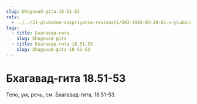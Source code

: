```yaml
---
slug: bhagavad-gita-18-51-53
refs:
  - ../../31-glubokoe-vospriyatie-realnosti/503-1982-03-29-b1-v-glubinah-realnosti-prebyvayut-vrindavan-i-soznanie-krishny.md
tags:
  - title: Бхагавад-гита
    slug: bhagavad-gita
  - title: Бхагавад-гита 18.51-53
    slug: bhagavad-gita-18-51-53
---
```


# Бхагавад-гита 18.51-53

Тело, ум, речь, см. Бхагавад-гита, 18.51-53.
